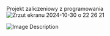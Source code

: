 Projekt zaliczeniowy z programowania
![Zrzut ekranu 2024-10-30 o 22 26 21](https://github.com/user-attachments/assets/3c74db01-91e3-426f-979c-334bbe908f0d)

![Image Description](https://d2w9rnfcy7mm78.cloudfront.net/30356971/original_25522c5bf3a6b0f4c5dd4b210fd35091.jpg?1725131598?bc=0)
